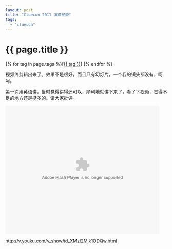 ```yaml
---
layout: post
title: "Cluecon 2011 演讲视频"
tags:
  - "cluecon"
---
```


# {{ page.title }}

<div class="tags">
{% for tag in page.tags %}[<a class="tag" href="/tags.html#{{ tag }}">{{ tag }}</a>] {% endfor %}
</div>


视频终剪辑出来了。效果不是很好，而且只有幻灯片，一个我的镜头都没有，呵呵。

第一次用英语讲，当时觉得讲得还可以，顺利地就讲下来了，看了下视频，觉得不足的地方还是挺多的。请大家批评。

<embed src='http://player.youku.com/player.php/sid/XMzI2Mjk1ODQw/v.swf' quality='high' width='480' height='400' align='middle' allowScriptAccess='sameDomain' type='application/x-shockwave-flash'></embed>


<http://v.youku.com/v_show/id_XMzI2Mjk1ODQw.html>
